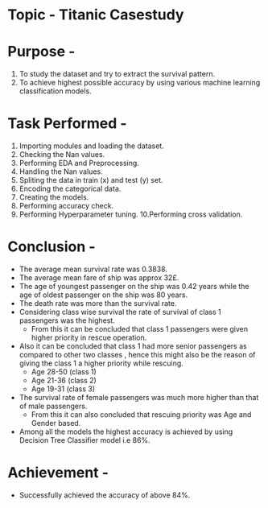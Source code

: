 # Topic - Titanic Casestudy

# Purpose -
 1. To study the dataset and try to extract the survival pattern.
 2. To achieve highest possible accuracy by using various machine learning classification models.

# Task Performed -
1. Importing modules and loading the dataset.
2. Checking the Nan values.
3. Performing EDA and Preprocessing.
4. Handling the Nan values.
5. Spliting the data in train (x) and test (y) set.
6. Encoding the categorical data.
7. Creating the models.
8. Performing accuracy check.
9. Performing Hyperparameter tuning.
10.Performing cross validation.


# Conclusion -
 - The average mean survival rate was 0.3838.    
 - The average mean fare of ship was approx 32£.
 - The age of youngest passenger on the ship was 0.42 years while the age of oldest passenger on the ship was 80 years.
 - The death rate was more than the survival rate.
 - Considering class wise survival the rate of survival of class 1 passengers was the highest.
   - From this it can be concluded that class 1 passengers were given higher priority in rescue operation.
 - Also it can be concluded that class 1 had more senior passengers as compared to other two classes , hence this might also be the reason of giving the class 1 a higher priority while rescuing.
   - Age 28-50 (class 1)
   - Age 21-36 (class 2) 
   - Age 19-31 (class 3)
 - The survival rate of female passengers was much more higher than that of male passengers.
   - From this it can also concluded that rescuing priority was Age and Gender based.
 - Among all the models the highest accuracy is achieved by using Decision Tree Classifier model i.e 86%.

# Achievement -
 - Successfully achieved the accuracy of above 84%.
